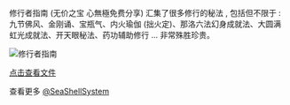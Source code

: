 修行者指南 (无价之宝 心無極免费分享) 汇集了很多修行的秘法 , 包括但不限于 : 九节佛风、金刚诵、宝瓶气、内火瑜伽 (拙火定)、那洛六法幻身成就法、大圆满虹光成就法、开天眼秘法、药功辅助修行 ... 非常殊胜珍贵。

![修行者指南](https://github.com/SeaShellSystem/seashellsystem.github.io/assets/105728472/717d5393-b417-4a24-8ae1-4fc0520326f9)

[点击查看文件](https://mega.nz/file/HXwnQDwB#L7xvcOA9biNUsbWPD1rymMZCv7UBBCoQNeU_K_79vBs)

查看更多 [@SeaShellSystem](https://t.me/seashellsystem)
